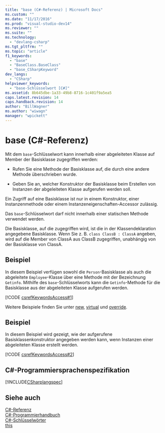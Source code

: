 ```yaml
---
title: "base (C#-Referenz) | Microsoft Docs"
ms.custom: ""
ms.date: "11/17/2016"
ms.prod: "visual-studio-dev14"
ms.reviewer: ""
ms.suite: ""
ms.technology: 
  - "devlang-csharp"
ms.tgt_pltfrm: ""
ms.topic: "article"
f1_keywords: 
  - "base"
  - "BaseClass.BaseClass"
  - "base_CSharpKeyword"
dev_langs: 
  - "CSharp"
helpviewer_keywords: 
  - "base-Schlüsselwort [C#]"
ms.assetid: 8b645dbe-1a33-49b8-8716-1c401f9a5ea5
caps.latest.revision: 14
caps.handback.revision: 14
author: "BillWagner"
ms.author: "wiwagn"
manager: "wpickett"
---
```

# base (C#-Referenz)
Mit dem `base`\-Schlüsselwort kann innerhalb einer abgeleiteten Klasse auf Member der Basisklasse zugegriffen werden:  
  
-   Rufen Sie eine Methode der Basisklasse auf, die durch eine andere Methode überschrieben wurde.  
  
-   Geben Sie an, welcher Konstruktor der Basisklasse beim Erstellen von Instanzen der abgeleiteten Klasse aufgerufen werden soll.  
  
 Ein Zugriff auf eine Basisklasse ist nur in einem Konstruktor, einer Instanzenmethode oder einem Instanzeneigenschaften\-Accessor zulässig.  
  
 Das `base`\-Schlüsselwort darf nicht innerhalb einer statischen Methode verwendet werden.  
  
 Die Basisklasse, auf die zugegriffen wird, ist die in der Klassendeklaration angegebene Basisklasse.  Wenn Sie z. B. `class ClassB : ClassA` angeben, wird auf die Member von ClassA aus ClassB zugegriffen, unabhängig von der Basisklasse von ClassA.  
  
## Beispiel  
 In diesem Beispiel verfügen sowohl die `Person`\-Basisklasse als auch die abgeleitete `Employee`\-Klasse über eine Methode mit der Bezeichnung `Getinfo`.  Mithilfe des `base`\-Schlüsselworts kann die `Getinfo`\-Methode für die Basisklasse aus der abgeleiteten Klasse aufgerufen werden.  
  
 [!CODE [csrefKeywordsAccess#1](../CodeSnippet/VS_Snippets_VBCSharp/csrefKeywordsAccess#1)]  
  
 Weitere Beispiele finden Sie unter [new](../../../csharp/language-reference/keywords/new.md), [virtual](../../../csharp/language-reference/keywords/virtual.md) und [override](../../../csharp/language-reference/keywords/override.md).  
  
## Beispiel  
 In diesem Beispiel wird gezeigt, wie der aufgerufene Basisklassenkonstruktor angegeben werden kann, wenn Instanzen einer abgeleiteten Klasse erstellt werden.  
  
 [!CODE [csrefKeywordsAccess#2](../CodeSnippet/VS_Snippets_VBCSharp/csrefKeywordsAccess#2)]  
  
## C\#\-Programmiersprachenspezifikation  
 [!INCLUDE[CSharplangspec](../../../csharp/language-reference/keywords/includes/csharplangspec_md.md)]  
  
## Siehe auch  
 [C\#\-Referenz](../../../csharp/language-reference/index.md)   
 [C\#\-Programmierhandbuch](../../../csharp/programming-guide/index.md)   
 [C\#\-Schlüsselwörter](../../../csharp/language-reference/keywords/index.md)   
 [this](../../../csharp/language-reference/keywords/this.md)